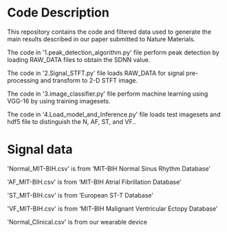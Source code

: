 # Code Description

This repository contains the code and filtered data used to generate the main results described in our paper submitted to Nature Materials. 

The code in '1.peak_detection_algorithm.py' file perform peak detection by loading RAW_DATA files to obtain the SDNN value.

The code in '2.Signal_STFT.py' file loads RAW_DATA for signal pre-processing and transform to 2-D STFT image.

The code in '3.image_classifier.py'  file perform machine learning using VGG-16 by using training imagesets.

The code in '4.Load_model_and_Inference.py' file loads test imagesets and hdf5 file to distinguish the N, AF, ST, and VF..


# Signal data 

'Normal_MIT-BIH.csv' is from ‘MIT-BIH Normal Sinus Rhythm Database’

'AF_MIT-BIH.csv' is from ‘MIT-BIH Atrial Fibrillation Database’

'ST_MIT-BIH.csv' is from ‘European ST-T Database’

'VF_MIT-BIH.csv' is from ‘MIT-BIH Malignant Ventricular Ectopy Database’

'Normal_Clinical.csv' is from our wearable device
